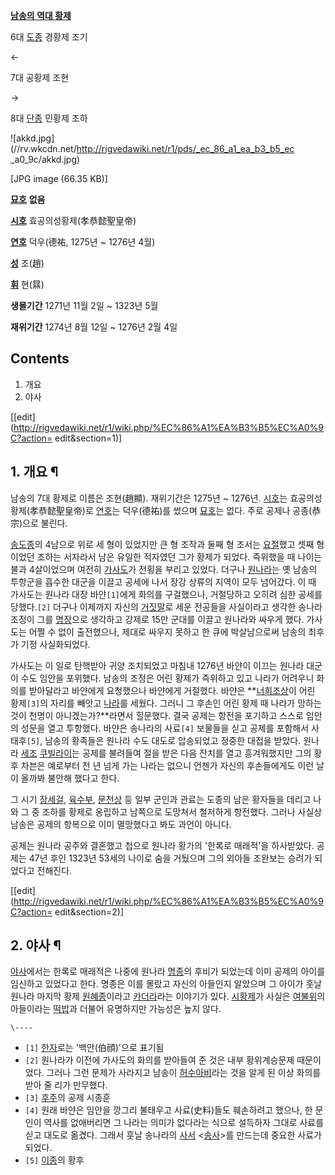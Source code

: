 **[남송의 역대 황제](%EB%82%A8%EC%86%A1#s-3.md)**

6대 [도종](%EC%86%A1%EB%8F%84%EC%A2%85.md) 경황제 조기

←

7대 공황제 조현

→

8대 [단종](%EC%86%A1%EB%8B%A8%EC%A2%85.md) 민황제 조하

  

![akkd.jpg](//rv.wkcdn.net/http://rigvedawiki.net/r1/pds/_ec_86_a1_ea_b3_b5_ec
_a0_9c/akkd.jpg)

[JPG image (66.35 KB)]

**[묘호](%EB%AC%98%ED%98%B8.md)**
**없음**

**[시호](%EC%8B%9C%ED%98%B8.md)**
효공의성황제(孝恭懿聖皇帝)

**[연호](%EC%97%B0%ED%98%B8.md)**
덕우(德祐, 1275년 ~ 1276년 4월)

**[성](%EC%84%B1.md)**
조(趙)

**[휘](%ED%9C%98.md)**
현(㬎)

**생몰기간**
1271년 11월 2일 ~ 1323년 5월

**재위기간**
1274년 8월 12일 ~ 1276년 2월 4일

  

## Contents

    

1. 개요 
2. 야사 

[[edit](http://rigvedawiki.net/r1/wiki.php/%EC%86%A1%EA%B3%B5%EC%A0%9C?action=
edit&section=1)]

## 1. 개요 ¶

남송의 7대 황제로 이름은 조현(趙顯). 재위기간은 1275년 ~ 1276년. [시호](%EC%8B%9C%ED%98%B8.md)는
효공의성황제(孝恭懿聖皇帝)로 [연호](%EC%97%B0%ED%98%B8.md)는 덕우(德祐)를 썼으며
[묘호](%EB%AC%98%ED%98%B8.md)는 없다. 주로 공제나 공종(恭宗)으로 불린다.

  

[송도종](%EC%86%A1%EB%8F%84%EC%A2%85.md)의 4남으로 위로 세 형이 있었지만 큰 형 조작과 둘째 형 조서는
[요절](%EC%9A%94%EC%A0%88.md)했고 셋째 형이었던 조하는 서자라서 남은 유일한 적자였던 그가 황제가 되었다. 즉위했을
때 나이는 불과 4살이었으며 여전히 [가사도](%EA%B0%80%EC%82%AC%EB%8F%84.md)가 전횡을 부리고 있었다. 더구나
[원나라](%EC%9B%90%EB%82%98%EB%9D%BC.md)는 옛 남송의 투항군을 흡수한 대군을 이끌고 공세에 나서 장강 상류의
지역이 모두 넘어갔다. 이 때 가사도는 원나라 대장 바얀`[1]`에게 화의를 구걸했으나, 거절당하고 오히려 심한 공세를 당했다.`[2]`
더구나 이제까지 자신의 [거짓말](%EA%B1%B0%EC%A7%93%EB%A7%90.md)로 세운 전공들을 사실이라고 생각한 송나라
조정이 그를 [명장](%EB%AA%85%EC%9E%A5.md)으로 생각하고 강제로 15만 군대를 이끌고 원나라와 싸우게 했다. 가사도는
어쩔 수 없이 출전했으나, 제대로 싸우지 못하고 한 큐에 박살남으로써 남송의 최후가 기정 사실화되었다.

  

가사도는 이 일로 탄핵받아 귀양 조치되었고 마침내 1276년 바얀이 이끄는 원나라 대군이 수도 임안을 포위했다. 남송의 조정은 어린 황제가
즉위하고 있고 나라가 어려우니 화의를 받아달라고 바얀에게 요청했으나 바얀에게 거절했다. 바얀은 **[너희조상](%EC%A1%B0%EA%B4%91%EC%9C%A4.md)이 어린 황제`[3]`의 자리를 빼앗고
[나라](%EC%86%A1.md)를 세웠다. 그러니 그 후손인 어린 황제 때 나라가 망하는 것이 천명이 아니겠는가?**라면서 힐문했다.
결국 공제는 항전을 포기하고 스스로 임안의 성문을 열고 투항했다. 바얀은 송나라의 사료`[4]` 보물들을 싣고 공제를 포함해서
사태후`[5]`, 남송의 황족들은 원나라 수도 대도로 압송되었고 정중한 대접을 받았다. 원나라
[세조](%EC%84%B8%EC%A1%B0.md)
[쿠빌라이](%EC%BF%A0%EB%B9%8C%EB%9D%BC%EC%9D%B4.md)는 공제를 불려들여 절을 받은 다음 잔치를 열고
흥겨워했지만 그의 황후 차븐은 예로부터 천 년 넘게 가는 나라는 없으니 언젠가 자신의 후손들에게도 이런 날이 올까봐 불안해 했다고 한다.  

그 시기 [장세걸](%EC%9E%A5%EC%84%B8%EA%B1%B8.md),
[육수부](%EC%9C%A1%EC%88%98%EB%B6%80.md),
[문천상](%EB%AC%B8%EC%B2%9C%EC%83%81.md) 등 일부 군인과 관료는 도종의 남은 황자들을 데리고 나와 그 중
조하를 황제로 옹립하고 남쪽으로 도망쳐서 철저하게 항전했다. 그러나 사실상 남송은 공제의 항복으로 이미 멸망했다고 봐도 과언이 아니다.

  

공제는 원나라 공주와 결혼했고 첩으로 원나라 황가의 '한록로 매래적'을 하사받았다. 공제는 47년 후인 1323년 53세의 나이로 숨을
거뒀으며 그의 외아들 조완보는 승려가 되었다고 전해진다.

  

[[edit](http://rigvedawiki.net/r1/wiki.php/%EC%86%A1%EA%B3%B5%EC%A0%9C?action=
edit&section=2)]

## 2. 야사 ¶

[야사](%EC%95%BC%EC%82%AC.md)에서는 한록로 매래적은 나중에 원나라
[명종](%EB%AA%85%EC%A2%85.md)의 후비가 되었는데 이미 공제의 아이를 임신하고 있었다고 한다. 명종은 이를 몰랐고
자신의 아들인지 알았으며 그 아이가 훗날 원나라 마지막 황제 [원혜종](%EC%9B%90%ED%98%9C%EC%A2%85.md)이라고
[카더라](%EC%B9%B4%EB%8D%94%EB%9D%BC.md)라는 이야기가 있다.
[시황제](%EC%8B%9C%ED%99%A9%EC%A0%9C.md)가 사실은
[여불위](%EC%97%AC%EB%B6%88%EC%9C%84.md)의 아들이라는
[떡밥](%EB%96%A1%EB%B0%A5.md)과 더불어 유명하지만 가능성은 높지 않다.

`\----`

  * `[1]` [한자](%ED%95%9C%EC%9E%90.md)로는 '백안(伯顔)'으로 표기됨
  * `[2]` 원나라가 이전에 가사도의 화의를 받아들여 준 것은 내부 황위계승문제 때문이었다. 그러나 그런 문제가 사라지고 남송이 [허수아비](%ED%97%88%EC%88%98%EC%95%84%EB%B9%84.md)라는 것을 알게 된 이상 화의를 받아 줄 리가 만무했다.
  * `[3]` [후주](%ED%9B%84%EC%A3%BC.md)의 공제 시종훈
  * `[4]` 원래 바얀은 임안을 깡그리 불태우고 사료(史料)들도 훼손하려고 했으나, 한 문인이 역사를 없애버리면 그 나라는 의미가 없다라는 식으로 설득하자 그대로 사료를 싣고 대도로 옮겼다. 그래서 훗날 송나라의 [사서](%EC%82%AC%EC%84%9C.md) <[송사](%EC%86%A1%EC%82%AC.md)>를 만드는데 중요한 사료가 되었다.
  * `[5]` [이종](%EC%9D%B4%EC%A2%85.md)의 황후

